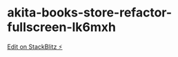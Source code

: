 # akita-books-store-refactor-fullscreen-lk6mxh

[Edit on StackBlitz ⚡️](https://stackblitz.com/edit/akita-books-store-refactor-fullscreen-lk6mxh)